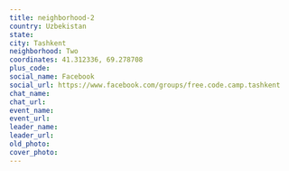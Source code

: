 ```yaml
---
title: neighborhood-2
country: Uzbekistan
state: 
city: Tashkent
neighborhood: Two
coordinates: 41.312336, 69.278708
plus_code:
social_name: Facebook
social_url: https://www.facebook.com/groups/free.code.camp.tashkent
chat_name:
chat_url:
event_name:
event_url:
leader_name:
leader_url:
old_photo: 
cover_photo:
---
```

